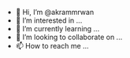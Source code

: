 - 👋 Hi, I’m @akrammrwan
- 👀 I’m interested in ...
- 🌱 I’m currently learning ...
- 💞️ I’m looking to collaborate on ...
- 📫 How to reach me ...

<!---
akrammrwan/akrammrwan is a ✨ special ✨ repository because its `README.md` (this file) appears on your GitHub profile.
You can click the Preview link to take a look at your changes.
--->

